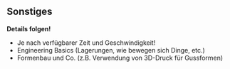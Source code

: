 ## Sonstiges

**Details folgen!**

- Je nach verfügbarer Zeit und Geschwindigkeit!
- Engineering Basics (Lagerungen, wie bewegen sich Dinge, etc.)
- Formenbau und Co. (z.B. Verwendung von 3D-Druck für Gussformen)
